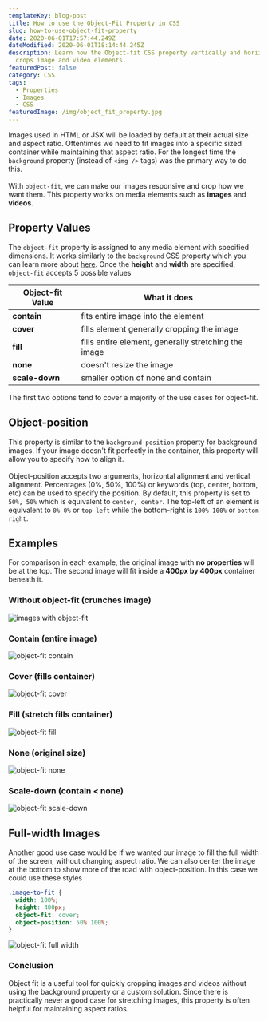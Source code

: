```yaml
---
templateKey: blog-post
title: How to use the Object-Fit Property in CSS
slug: how-to-use-object-fit-property
date: 2020-06-01T17:57:44.249Z
dateModified: 2020-06-01T18:14:44.245Z
description: Learn how the Object-fit CSS property vertically and horizontally
  crops image and video elements.
featuredPost: false
category: CSS
tags:
  - Properties
  - Images
  - CSS
featuredImage: /img/object_fit_property.jpg
---
```

Images used in HTML or JSX will be loaded by default at their actual size and aspect
ratio. Oftentimes we need to fit images into a specific sized container while maintaining
that aspect ratio. For the longest time the `background` property (instead of `<img />`
tags) was the primary way to do this.  
&nbsp;  
With `object-fit`, we can make our images responsive and crop how we want them. This
property works on media elements such as **images** and **videos**.

## Property Values

The `object-fit` property is assigned to any media element with specified dimensions. It
works similarly to the `background` CSS property which you can learn more about
[here](https://www.code-boost.com/background-images/). Once the **height** and **width**
are specified, `object-fit` accepts 5 possible values

| Object-fit Value | What it does                                         |
| ---------------- | ---------------------------------------------------- |
| **contain**      | fits entire image into the element                   |
| **cover**        | fills element generally cropping the image           |
| **fill**         | fills entire element, generally stretching the image |
| **none**         | doesn't resize the image                             |
| **scale-down**   | smaller option of none and contain                   |

The first two options tend to cover a majority of the use cases for object-fit.

## Object-position

This property is similar to the `background-position` property for background images. If
your image doesn't fit perfectly in the container, this property will allow you to specify
how to align it.  
&nbsp;  
Object-position accepts two arguments, horizontal alignment and vertical alignment.
Percentages (0%, 50%, 100%) or keywords (top, center, bottom, etc) can be used to specify
the position. By default, this property is set to `50%, 50%` which is equivalent to
`center, center`. The top-left of an element is equivalent to `0% 0%` or `top left` while
the bottom-right is `100% 100%` or `bottom right`.

## Examples

For comparison in each example, the original image with **no properties** will be at the
top. The second image will fit inside a **400px by 400px** container beneath it.

### Without object-fit (crunches image)

![images with object-fit](/img/object-fit1.jpg)

### Contain (entire image)

![object-fit contain](/img/object-fit2.jpg)

### Cover (fills container)

![object-fit cover](/img/object-fit3.jpg)

### Fill (stretch fills container)

![object-fit fill](/img/object-fit4.jpg)

### None (original size)

![object-fit none](/img/object-fit5.jpg)

### Scale-down (contain < none)

![object-fit scale-down](/img/object-fit6.jpg)

## Full-width Images

Another good use case would be if we wanted our image to fill the full width of the
screen, without changing aspect ratio. We can also center the image at the bottom to show
more of the road with object-position. In this case we could use these styles

```css
.image-to-fit {
  width: 100%;
  height: 400px;
  object-fit: cover;
  object-position: 50% 100%;
}
```

![object-fit full width](/img/object-fit7.jpg)

### Conclusion

Object fit is a useful tool for quickly cropping images and videos without using the
background property or a custom solution. Since there is practically never a good case for
stretching images, this property is often helpful for maintaining aspect ratios.

